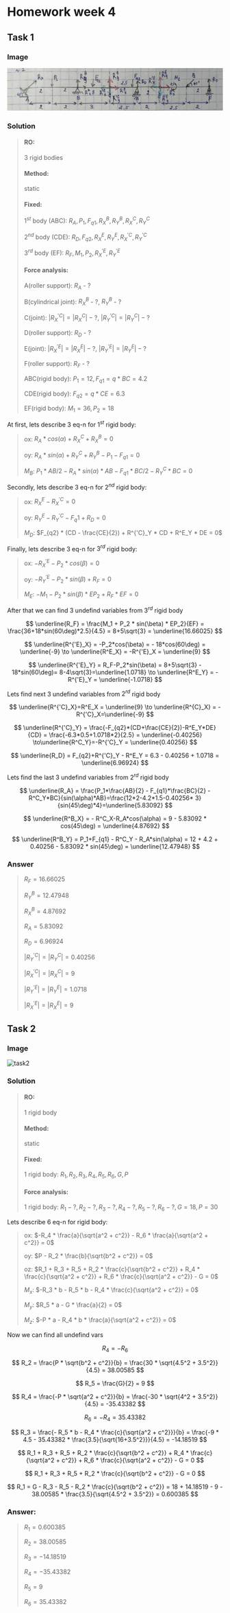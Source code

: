 # Homework week 4

## Task 1

### Image

![task1](assets/task1.jpg)

### Solution

> #### RO:
> 3 rigid bodies
> #### Method:
> static
> #### Fixed:
> $1^{st}$ body (ABC): $R_A, P_1, F_{q1}, R^B_X, R^B_Y, R^C_X, R^C_Y$
>
> $2^{nd}$ body (CDE): $R_D, F_{q2}, R^E_X, R^E_Y, R^{'C}_X, R^{'C}_Y$
>
> $3^{rd}$ body (EF): $R_F, M_1, P_2, R^{'E}_X, R^{'E}_Y$
> #### Force analysis:
> A(roller support): $R_A$ - ?
>
> B(cylindrical joint): $R^B_X$ - ?, $R^B_Y$ - ?
>
> C(joint): $|R^{'C}_X|=|R^C_X| - ?$, $|R^{'C}_Y|=|R^C_Y| - ?$
>
> D(roller support): $R_D$ - ?
>
> E(joint): $|R^{'E}_X|=|R^E_X| - ?$, $|R^{'E}_Y|=|R^E_Y| - ?$
>
> F(roller support): $R_F$ - ?
>
> ABC(rigid body): $P_1 = 12, F_{q1}=q*BC=4.2$
>
> CDE(rigid body): $F_{q2}=q*CE=6.3$
>
> EF(rigid body): $M_1=36, P_2=18$

At first, lets describe 3 eq-n for $1^{st}$ rigid body:

> ox: $R_A*cos(\alpha) + R^C_X+R^B_X=0$
>
> oy: $R_A * sin(\alpha) + R^C_Y + R^B_Y - P_1 - F_{q1} = 0$
>
> $M_B$: $P_1 * AB / 2 - R_A * sin(\alpha) * AB - F_{q1} * BC / 2 - R^C_Y * BC = 0$

Secondly, lets describe 3 eq-n for $2^{nd}$ rigid body:

> ox: $R^E_X-R^{'C}_X=0$
>
> oy: $R^E_Y - R^{'C}_Y - F_q1 + R_D = 0$
>
> $M_D$: $F_{q2} * (CD - \frac{CE}{2}) + R^{'C}_Y * CD + R^E_Y * DE = 0$

Finally, lets describe 3 eq-n for $3^{rd}$ rigid body:

> ox: $-R^{'E}_X - P_2 * cos(\beta) = 0$
>
> oy: $-R^{'E}_Y - P_2 * sin(\beta) + R_F = 0$
>
> $M_E$: $-M_1 - P_2 * sin(\beta) * EP_2 + R_F * EF = 0$

After that we can find 3 undefind variables from $3^{rd}$ rigid body

$$
\underline{R_F} = \frac{M_1 + P_2 * sin(\beta) * EP_2}{EF} = \frac{36+18*sin(60\deg)*2.5}{4.5} = 8+5\sqrt{3} =
\underline{16.66025}
$$

$$
\underline{R^{'E}_X} = -P_2*cos(\beta) = - 18*cos(60\deg) = \underline{-9} \to \underline{R^E_X} = -R^{'E}_X =
\underline{9}
$$

$$
\underline{R^{'E}_Y} = R_F-P_2*sin(\beta) = 8+5\sqrt{3} - 18*sin(60\deg)= 8-4\sqrt{3}=\underline{1.0718} \to
\underline{R^E_Y} = -R^{'E}_Y = \underline{-1.0718}
$$

Lets find next 3 undefind variables from $2^{rd}$ rigid body

$$
\underline{R^{'C}_X}=R^E_X = \underline{9} \to \underline{R^{C}_X} = -R^{'C}_X=\underline{-9}
$$

$$
\underline{R^{'C}_Y} = \frac{-F_{q2}*(CD+\frac{CE}{2})-R^E_Y*DE}{CD} = \frac{-6.3*0.5+1.0718*2}{2.5} =
\underline{-0.40256} \to\underline{R^C_Y}=-R^{'C}_Y = \underline{0.40256}
$$

$$
\underline{R_D} = F_{q2}+R^{'C}_Y - R^E_Y = 6.3 - 0.40256 + 1.0718 = \underline{6.96924}
$$

Lets find the last 3 undefind variables from $2^{rd}$ rigid body

$$
\underline{R_A} = \frac{P_1*\frac{AB}{2} - F_{q1}*\frac{BC}{2} - R^C_Y*BC}{sin(\alpha)*AB}=\frac{12*2-4.2*1.5-0.40256*
3}{sin(45\deg)*4}=\underline{5.83092}
$$

$$
\underline{R^B_X} = - R^C_X-R_A*cos(\alpha) = 9 - 5.83092 * cos(45\deg) = \underline{4.87692}
$$

$$
\underline{R^B_Y} = P_1+F_{q1} - R^C_Y - R_A*sin(\alpha) = 12 + 4.2 + 0.40256 - 5.83092 * sin(45\deg) =
\underline{12.47948}
$$

### Answer

> $R_F = 16.66025$
>
> $R^B_Y = 12.47948$
>
> $R^B_X = 4.87692$
>
> $R_A = 5.83092$
>
> $R_D = 6.96924$
>
> $|R^{'C}_Y|=|R^{C}_Y|=0.40256$
>
> $|R^{'C}_X|=|R^{C}_X|=9$
>
> $|R^{'E}_Y|=|R^{E}_Y|=1.0718$
>
> $|R^{'E}_X|=|R^{E}_X|=9$

## Task 2

### Image

![task2](assets/task2.jpg)

### Solution

> #### RO:
> 1 rigid body
> #### Method:
> static
> #### Fixed:
> 1 rigid body: $R_1, R_2, R_3, R_4, R_5, R_6, G, P$
> #### Force analysis:
> 1 rigid body: $R_1 - ?, R_2 - ?, R_3 - ?, R_4 - ?, R_5 - ?, R_6 - ?, G = 18, P = 30$

Lets describe 6 eq-n for rigid body:

> ox: $-R_4 * \frac{a}{\sqrt{a^2 + c^2}} - R_6 * \frac{a}{\sqrt{a^2 + c^2}} = 0$
>
> oy: $P - R_2 * \frac{b}{\sqrt{b^2 + c^2}} = 0$
>
> oz: $R_1 + R_3 + R_5 + R_2 * \frac{c}{\sqrt{b^2 + c^2}} + R_4 * \frac{c}{\sqrt{a^2 + c^2}} + R_6 * \frac{c}{\sqrt{a^2 + c^2}} - G = 0$
>
> $M_x$: $-R_3 * b - R_5 * b - R_4 * \frac{c}{\sqrt{a^2 + c^2}} = 0$
>
> $M_y$: $R_5 * a - G * \frac{a}{2} = 0$
>
> $M_z$: $-P * a - R_4 * b * \frac{a}{\sqrt{a^2 + c^2}} = 0$

Now we can find all undefind vars

$$
R_4 = -R_6
$$

$$
R_2 = \frac{P * \sqrt{b^2 + c^2}}{b} = \frac{30 * \sqrt{4.5^2 + 3.5^2}}{4.5} = 38.00585
$$

$$
R_5 = \frac{G}{2} = 9
$$

$$
R_4 = \frac{-P * \sqrt{a^2 + c^2}}{b} = \frac{-30 * \sqrt{4^2 + 3.5^2}}{4.5} = -35.43382
$$

$$
R_6 = -R_4 = 35.43382
$$

$$
R_3 = \frac{- R_5 * b - R_4 * \frac{c}{\sqrt{a^2 + c^2}}}{b} = \frac{-9 * 4.5 - 35.43382 * \frac{3.5}{\sqrt{16+3.5^2}}}{4.5} = -14.18519
$$

$$
R_1 + R_3 + R_5 + R_2 * \frac{c}{\sqrt{b^2 + c^2}} + R_4 * \frac{c}{\sqrt{a^2 + c^2}} + R_6 * \frac{c}{\sqrt{a^2 + c^2}} - G = 0
$$

$$
R_1 + R_3 + R_5 + R_2 * \frac{c}{\sqrt{b^2 + c^2}} - G = 0
$$

$$
R_1 = G - R_3 - R_5 - R_2 * \frac{c}{\sqrt{b^2 + c^2}} = 18 + 14.18519 - 9 - 38.00585 * \frac{3.5}{\sqrt{4.5^2 + 3.5^2}} = 0.600385
$$

### Answer:

> $R_1 = 0.600385$
>
> $R_2 = 38.00585$
>
> $R_3 = -14.18519$
>
> $R_4 = -35.43382$
>
> $R_5 = 9$
>
> $R_6 = 35.43382$
